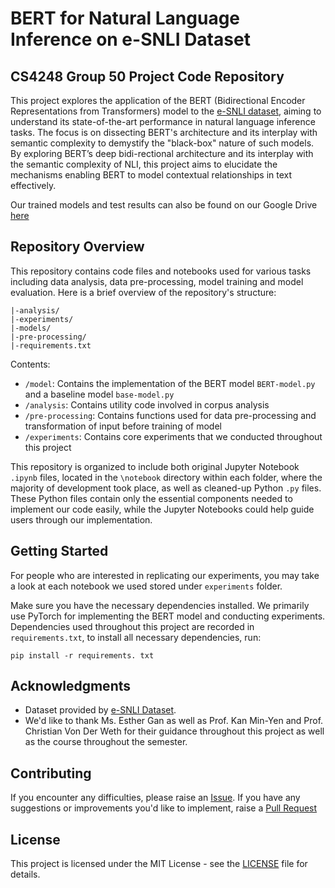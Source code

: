 # BERT for Natural Language Inference on e-SNLI Dataset
## CS4248 Group 50 Project Code Repository

This project explores the application of the BERT (Bidirectional Encoder Representations from Transformers) model to the [e-SNLI dataset](https://github.com/OanaMariaCamburu/e-SNLI), aiming to understand its state-of-the-art performance in natural language inference tasks. The focus is on dissecting BERT's architecture and its interplay with semantic complexity to demystify the "black-box" nature of such models. By exploring BERT’s deep bidi-rectional architecture and its interplay with the semantic complexity of NLI, this project aims to elucidate the mechanisms enabling BERT to model contextual relationships in text effectively. 

Our trained models and test results can also be found on our Google Drive [here](https://drive.google.com/drive/folders/1QxK5N83AYHWNNmjx6VIqHVKu4VZLymv_?usp=sharing)

## Repository Overview
This repository contains code files and notebooks used for various tasks including data analysis, data pre-processing, model training and model evaluation. Here is a brief overview of the repository's structure: 
```
|-analysis/
|-experiments/
|-models/
|-pre-processing/
|-requirements.txt
```
Contents:
- `/model`:  Contains the implementation of the BERT model `BERT-model.py` and a baseline model `base-model.py`  
- `/analysis`: Contains utility code involved in corpus analysis
- `/pre-processing`: Contains functions used for data pre-processing and transformation of input before training of model
- `/experiments`: Contains core experiments that we conducted throughout this project

This repository is organized to include both original Jupyter Notebook `.ipynb` files, located in the `\notebook` directory within each folder, where the majority of development took place, as well as cleaned-up Python `.py` files. These Python files contain only the essential components needed to implement our code easily, while the Jupyter Notebooks could help guide users through our implementation.

## Getting Started 
For people who are interested in replicating our experiments, you may take a look at each notebook we used stored under `experiments` folder.

Make sure you have the necessary dependencies installed. We primarily use PyTorch for implementing the BERT model and conducting experiments. Dependencies used throughout this project are recorded in `requirements.txt`, to install all necessary dependencies, run:

```
pip install -r requirements. txt 
```

## Acknowledgments
- Dataset provided by [e-SNLI Dataset](https://github.com/OanaMariaCamburu/e-SNLI).
- We'd like to thank Ms. Esther Gan as well as Prof. Kan Min-Yen and Prof. Christian Von Der Weth for their guidance throughout this project as well as the course throughout the semester.

## Contributing
If you encounter any difficulties, please raise an [Issue](https://github.com/avock/cs4248-group50-eSNLI/issues). If you have any suggestions or improvements you'd like to implement, raise a [Pull Request](https://github.com/avock/cs4248-group50-eSNLI/pulls)

## License
This project is licensed under the MIT License - see the [LICENSE](LICENSE) file for details.
